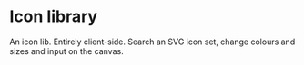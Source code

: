 # Icon library

An icon lib. Entirely client-side. Search an SVG icon set, change colours and sizes and input on the canvas.